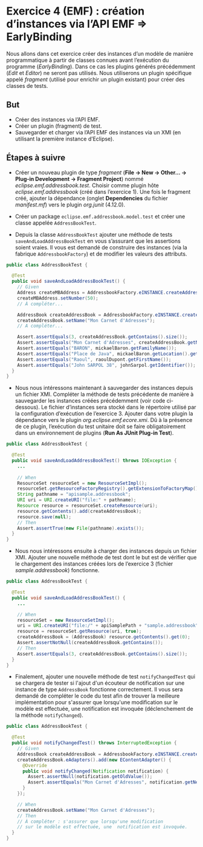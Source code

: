 # Exercice 4 (EMF) : création d’instances via l’API EMF => EarlyBinding

Nous allons dans cet exercice créer des instances d’un modèle de manière programmatique à partir de classes connues avant l’exécution du programme (*EarlyBinding*). Dans ce cas les plugins générés précédemment (*Edit* et *Editor*) ne seront pas utilisés. Nous utiliserons un plugin spécifique appelé *fragment* (utilisé pour enrichir un plugin existant) pour créer des classes de tests.

## But

* Créer des instances via l’API EMF.
* Créer un plugin (fragment) de test.
* Sauvegarder et charger via l’API EMF des instances via un XMI (en utilisant la première instance d’Eclipse).

## Étapes à suivre

* Créer un nouveau plugin de type *fragment* (**File -> New -> Other... -> Plug-in Development -> Fragment Project**) nommé *eclipse.emf.addressbook.test*. Choisir comme plugin hôte *eclipse.emf.addressbook* (créé dans l’exercice 1). Une fois le fragment créé, ajouter la dépendance (onglet **Dependencies** du fichier *manifest.mf*) vers le plugin *org.junit* (4.12.0).

* Créer un package `eclipse.emf.addressbook.model.test` et créer une classe appelée `AddressBookTest`.

* Depuis la classe `AddressBookTest` ajouter une méthode de tests `saveAndLoadAddressBookTest` en vous s’assurant que les assertions soient vraies. Il vous est demandé de construire des instances (via la fabrique `AddressbookFactory`) et de modifier les valeurs des attributs.

```java
public class AddressBookTest {

  @Test
  public void saveAndLoadAddressBookTest() {
    // Given
    Address createMBAddress = AddressbookFactory.eINSTANCE.createAddress();
    createMBAddress.setNumber(50);
    // À compléter...

    AddressBook createAddressBook = AddressbookFactory.eINSTANCE.createAddressBook();
    createAddressBook.setName("Mon Carnet d'Adresses");
    // A compléter...

    Assert.assertEquals(3, createAddressBook.getContains().size());
    Assert.assertEquals("Mon Carnet d'Adresses", createAddressBook.getName());
    Assert.assertEquals("BARON", mickaelBaron.getFamilyName());
    Assert.assertEquals("Place de Java", mickaelBaron.getLocation().getStreet());
    Assert.assertEquals("Raoul", raoulDupont.getFirstName());
    Assert.assertEquals("John SARPOL 38", johnSarpol.getIdentifier());
  }
}
```

* Nous nous intéressons maintenant à sauvegarder des instances depuis un fichier XMI. Compléter la méthode de tests précédente de manière à sauvegarder les instances créées précédemment (voir code ci-dessous). Le fichier d’instances sera stocké dans le répertoire utilisé par la configuration d’exécution de l’exercice 3. Ajouter dans votre plugin la dépendance vers le plugin *org.eclipse.emf.ecore.xmi*. Dû à la présence de ce plugin, l’exécution du test unitaire doit se faire obligatoirement dans un environnement de plugins (**Run As JUnit Plug-in Test**).

```java
public class AddressBookTest {

  @Test
  public void saveAndLoadAddressBookTest() throws IOException {
    ...
  
    // When
    ResourceSet resourceSet = new ResourceSetImpl();
    resourceSet.getResourceFactoryRegistry().getExtensionToFactoryMap().put("addressbook", new XMIResourceFactoryImpl());
    String pathname = "apisample.addressbook";
    URI uri = URI.createURI("file:" + pathname);
    Resource resource = resourceSet.createResource(uri);
    resource.getContents().add(createAddressBook);
    resource.save(null);
    // Then
    Assert.assertTrue(new File(pathname).exists());
  }
}
```

* Nous nous intéressons ensuite à charger des instances depuis un fichier XMI. Ajouter une nouvelle méthode de test dont le but est de vérifier que le chargement des instances créées lors de l’exercice 3 (fichier *sample.addressbook*) fonctionne.

```java
public class AddressBookTest {

  @Test
  public void saveAndLoadAddressBookTest() {
    ...

    // When
    resourceSet = new ResourceSetImpl();
    uri = URI.createURI("file:/" + apiSamplePath + "sample.addressbook");
    resource = resourceSet.getResource(uri, true);
    createAddressBook = (AddressBook) resource.getContents().get(0);
    Assert.assertNotNull(createAddressBook.getContains());
    // Then
    Assert.assertEquals(3, createAddressBook.getContains().size());
  }
}
```

* Finalement, ajouter une nouvelle méthode de test `notifyChangedTest` qui se chargera de tester si l'ajout d'un écouteur de notification sur une instance de type `AddressBook` fonctionne correctement. Il vous sera demandé de compléter le code du test afin de trouver la meilleure implémentation pour s'assurer que lorsqu'une modification sur le modèle est effectuée, une notification est invoquée (déclenchement de la méthode `notifyChanged`).

```java
public class AddressBookTest {

  @Test
  public void notifyChangedTest() throws InterruptedException {
    // Given
    AddressBook createAddressBook = AddressbookFactory.eINSTANCE.createAddressBook();
    createAddressBook.eAdapters().add(new EContentAdapter() {
      @Override
      public void notifyChanged(Notification notification) {
        Assert.assertNull(notification.getOldValue());
        Assert.assertEquals("Mon Carnet d'Adresses", notification.getNewValue());
      }
    });

    // When
    createAddressBook.setName("Mon Carnet d'Adresses");
    // Then
    // À compléter : s'assurer que lorsqu'une modification
    // sur le modèle est effectuée, une  notification est invoquée.
  }
}
```